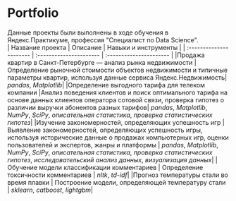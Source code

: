 # Portfolio
Данные проекты были выполнены в ходе обучения в Яндекс.Практикуме, профессия "Специалист по Data Science".  
| Название проекта | Описание | Навыки и инструменты | 
| :---------------------- | :---------------------- | :---------------------- |
|Продажа квартир в Санкт-Петербурге — анализ рынка недвижимости | Определение рыночной стоимости объектов недвижимости и типичные параметры квартир, используя данные сервиса Яндекс.Недвижимость| *pandas*, *Matplotlib*|
|Определение выгодного тарифа для телеком компании |Анализ поведения клиентов и поиск оптимального тарифа на основе данных клиентов оператора сотовой связи, проверка гипотез о различии выручки абонентов разных тарифов| *pandas*, *Matplotlib*, *NumPy*, *SciPy*, *описательная статистика*, *проверка статистических гипотез*|
|Изучение закономерностей, определяющих успешность игр | Выявление закономерностей, определяющих успешность игры, используя исторические данные о продажах компьютерных игр, оценки пользователей и экспертов, жанры и платформы | *pandas*, *Matplotlib*, *NumPy*, *SciPy*, *описательная статистика*, *проверка статистических гипотез*, *исследовательский анализ данных*, *визуализация данных*|
|Обучение модели классификации комментариев | Определение токсичности комментариев | *nltk*, *td-idf*|
|Прогноз температуры стали во время плавки | Построение модели, определяющей температуру стали | *sklearn*, *catboost*, *lightgbm*|
